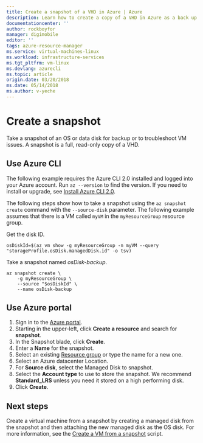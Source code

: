 ```yaml
---
title: Create a snapshot of a VHD in Azure | Azure
description: Learn how to create a copy of a VHD in Azure as a back up or for troubleshooting issues.
documentationcenter: ''
author: rockboyfor
manager: digimobile
editor: ''
tags: azure-resource-manager
ms.service: virtual-machines-linux
ms.workload: infrastructure-services
ms.tgt_pltfrm: vm-linux
ms.devlang: azurecli
ms.topic: article
origin.date: 03/20/2018
ms.date: 05/14/2018
ms.author: v-yeche
---
```

# Create a snapshot 

Take a snapshot of an OS or data disk for backup or to troubleshoot VM issues. A snapshot is a full, read-only copy of a VHD. 

## Use Azure CLI 

The following example requires the Azure CLI 2.0 installed and logged into your Azure account. Run `az --version` to find the version. If you need to install or upgrade, see [Install Azure CLI 2.0](https://docs.azure.cn/zh-cn/cli/install-azure-cli?view=azure-cli-latest). 

The following steps show how to take a snapshot using the `az snapshot create` command with the `--source-disk` parameter. The following example assumes that there is a VM called `myVM` in the `myResourceGroup` resource group.

Get the disk ID.
```azure-cli
osDiskId=$(az vm show -g myResourceGroup -n myVM --query "storageProfile.osDisk.managedDisk.id" -o tsv)
```

Take a snapshot named *osDisk-backup*.

```azurecli
az snapshot create \
    -g myResourceGroup \
	--source "$osDiskId" \
	--name osDisk-backup
```

<!-- Not Available on Availability zones -->
## Use Azure portal 

1. Sign in to the [Azure portal](https://portal.azure.cn).
2. Starting in the upper-left, click **Create a resource** and search for **snapshot**.
3. In the Snapshot blade, click **Create**.
4. Enter a **Name** for the snapshot.
5. Select an existing [Resource group](../../azure-resource-manager/resource-group-overview.md#resource-groups) or type the name for a new one. 
6. Select an Azure datacenter Location.  
7. For **Source disk**, select the Managed Disk to snapshot.
8. Select the **Account type** to use to store the snapshot. We recommend **Standard_LRS** unless you need it stored on a high performing disk.
9. Click **Create**.

## Next steps

 Create a virtual machine from a snapshot by creating a managed disk from the snapshot and then attaching the new managed disk as the OS disk. For more information, see the [Create a VM from a snapshot](./../scripts/virtual-machines-linux-cli-sample-create-vm-from-snapshot.md?toc=%2fcli%2fmodule%2ftoc.json) script.
<!-- Update_Description: update link, wording update -->
